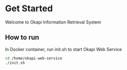 # Get Started

Welcome to Okapi Information Retrieval System

## How to run
In Docker container, run init.sh to start Okapi Web Service
```bash
cd /home/okapi-web-service
./init.sh
```



